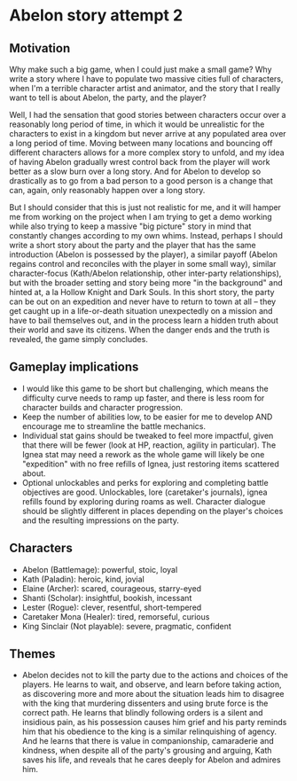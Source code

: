 # Abelon story attempt 2

## Motivation

Why make such a big game, when I could just make a small game? Why write a story where I have to populate two massive cities full of characters, when I'm a terrible character artist and animator, and the story that I really want to tell is about Abelon, the party, and the player?

Well, I had the sensation that good stories between characters occur over a reasonably long period of time, in which it would be unrealistic for the characters to exist in a kingdom but never arrive at any populated area over a long period of time. Moving between many locations and bouncing off different characters allows for a more complex story to unfold, and my idea of having Abelon gradually wrest control back from the player will work better as a slow burn over a long story. And for Abelon to develop so drastically as to go from a bad person to a good person is a change that can, again, only reasonably happen over a long story.

But I should consider that this is just not realistic for me, and it will hamper me from working on the project when I am trying to get a demo working while also trying to keep a massive "big picture" story in mind that constantly changes according to my own whims. Instead, perhaps I should write a short story about the party and the player that has the same introduction (Abelon is possessed by the player), a similar payoff (Abelon regains control and reconciles with the player in some small way), similar character-focus (Kath/Abelon relationship, other inter-party relationships), but with the broader setting and story being more "in the background" and hinted at, a la Hollow Knight and Dark Souls. In this short story, the party can be out on an expedition and never have to return to town at all – they get caught up in a life-or-death situation unexpectedly on a mission and have to bail themselves out, and in the process learn a hidden truth about their world and save its citizens. When the danger ends and the truth is revealed, the game simply concludes.

## Gameplay implications

- I would like this game to be short but challenging, which means the difficulty curve needs to ramp up faster, and there is less room for character builds and character progression.
- Keep the number of abilities low, to be easier for me to develop AND encourage me to streamline the battle mechanics.
- Individual stat gains should be tweaked to feel more impactful, given that there will be fewer (look at HP, reaction, agility in particular). The Ignea stat may need a rework as the whole game will likely be one "expedition" with no free refills of Ignea, just restoring items scattered about.
- Optional unlockables and perks for exploring and completing battle objectives are good. Unlockables, lore (caretaker's journals), ignea refills found by exploring during roams as well. Character dialogue should be slightly different in places depending on the player's choices and the resulting impressions on the party.

## Characters

- Abelon (Battlemage):          powerful, stoic, loyal
- Kath (Paladin):               heroic, kind, jovial
- Elaine (Archer):              scared, courageous, starry-eyed
- Shanti (Scholar):             insightful, bookish, incessant
- Lester (Rogue):               clever, resentful, short-tempered
- Caretaker Mona (Healer):      tired, remorseful, curious
- King Sinclair (Not playable): severe, pragmatic, confident

## Themes

- Abelon decides not to kill the party due to the actions and choices of the players. He learns to wait, and observe, and learn before taking action, as discovering more and more about the situation leads him to disagree with the king that murdering dissenters and using brute force is the correct path. He learns that blindly following orders is a silent and insidious pain, as his possession causes him grief and his party reminds him that his obedience to the king is a similar relinquishing of agency. And he learns that there is value in companionship, camaraderie and kindness, when despite all of the party's grousing and arguing, Kath saves his life, and reveals that he cares deeply for Abelon and admires him.